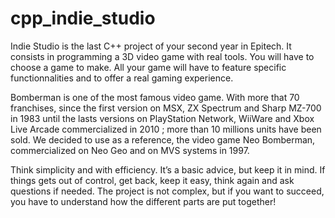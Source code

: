 # cpp_indie_studio
Indie Studio is the last C++ project of your second year in Epitech. It consists in programming a 3D video game with real tools. You will have to choose a game to make. All your game will have to feature specific functionnalities and to offer a real gaming experience.

Bomberman is one of the most famous video game. With more that 70 franchises, since the first version on MSX, ZX Spectrum and Sharp MZ-700 in 1983 until the lasts versions on PlayStation Network, WiiWare and Xbox Live Arcade commercialized in 2010 ; more than 10 millions units have been sold. We decided to use as a reference, the video game Neo Bomberman, commercialized on Neo Geo and on MVS systems in 1997.

Think simplicity and with efficiency. It’s a basic advice, but keep it in mind. If things
gets out of control, get back, keep it easy, think again and ask questions if needed. The
project is not complex, but if you want to succeed, you have to understand how the
different parts are put together!
